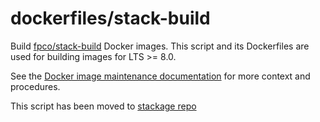 dockerfiles/stack-build
=======================

Build [fpco/stack-build](https://hub.docker.com/r/fpco/stack-build/) Docker
images. This script and its Dockerfiles are used for building images for LTS >=
8.0.

See the [Docker image maintenance
documentation](../../../doc/maintainers/docker.md) for more context and
procedures.

This script has been moved to [stackage repo](https://github.com/commercialhaskell/stackage/tree/master/automated/dockerfiles#readme)
